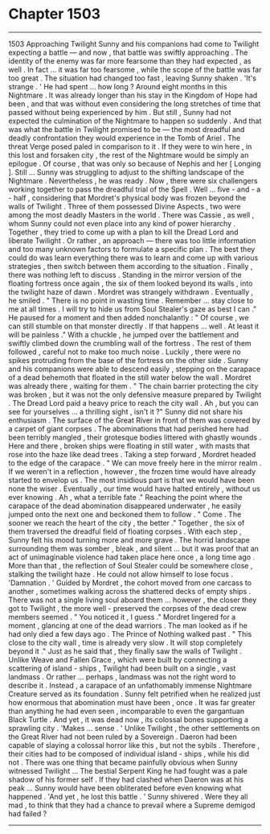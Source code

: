 
# Chapter 1503


---

1503 Approaching Twilight
Sunny and his companions had come to Twilight expecting a battle — and now , that battle was swiftly approaching . The identity of the enemy was far more fearsome than they had expected , as well . In fact … it was far too fearsome , while the scope of the battle was far too great .
The situation had changed too fast , leaving Sunny shaken .
'It's strange . '
He had spent … how long ? Around eight months in this Nightmare . It was already longer than his stay in the Kingdom of Hope had been , and that was without even considering the long stretches of time that passed without being experienced by him . But still , Sunny had not expected the culmination of the Nightmare to happen so suddenly .
And that was what the battle in Twilight promised to be — the most dreadful and deadly confrontation they would experience in the Tomb of Ariel . The threat Verge posed paled in comparison to it . If they were to win here , in this lost and forsaken city , the rest of the Nightmare would be simply an epilogue .
Of course , that was only so because of Nephis and her [ Longing ]. Still …
Sunny was struggling to adjust to the shifting landscape of the Nightmare .
Nevertheless , he was ready .
Now , there were six challengers working together to pass the dreadful trial of the Spell . Well … five - and - a - half , considering that Mordret's physical body was frozen beyond the walls of Twilight . Three of them possessed Divine Aspects , two were among the most deadly Masters in the world . There was Cassie , as well , whom Sunny could not even place into any kind of power hierarchy .
Together , they tried to come up with a plan to kill the Dread Lord and liberate Twilight . Or rather , an approach — there was too little information and too many unknown factors to formulate a specific plan . The best they could do was learn everything there was to learn and come up with various strategies , then switch between them according to the situation .
Finally , there was nothing left to discuss . Standing in the mirror version of the floating fortress once again , the six of them looked beyond its walls , into the twilight haze of dawn .
Mordret was strangely withdrawn . Eventually , he smiled .
" There is no point in wasting time . Remember … stay close to me at all times . I will try to hide us from Soul Stealer's gaze as best I can ."
He paused for a moment and then added nonchalantly :
" Of course , we can still stumble on that monster directly . If that happens … well . At least it will be painless ."
With a chuckle , he jumped over the battlement and swiftly climbed down the crumbling wall of the fortress . The rest of them followed , careful not to make too much noise .
Luckily , there were no spikes protruding from the base of the fortress on the other side . Sunny and his companions were able to descend easily , stepping on the carapace of a dead behemoth that floated in the still water below the wall .
Mordret was already there , waiting for them .
" The chain barrier protecting the city was broken , but it was not the only defensive measure prepared by Twilight . The Dread Lord paid a heavy price to reach the city wall . Ah , but you can see for yourselves … a thrilling sight , isn't it ?"
Sunny did not share his enthusiasm . The surface of the Great River in front of them was covered by a carpet of giant corpses . The abominations that had perished here had been terribly mangled , their grotesque bodies littered with ghastly wounds . Here and there , broken ships were floating in still water , with masts that rose into the haze like dead trees .
Taking a step forward , Mordret headed to the edge of the carapace .
" We can move freely here in the mirror realm . If we weren't in a reflection , however , the frozen time would have already started to envelop us . The most insidious part is that we would have been none the wiser . Eventually , our time would have halted entirely , without us ever knowing . Ah , what a terrible fate ."
Reaching the point where the carapace of the dead abomination disappeared underwater , he easily jumped onto the next one and beckoned them to follow .
" Come . The sooner we reach the heart of the city , the better ."
Together , the six of them traversed the dreadful field of floating corpses . With each step , Sunny felt his mood turning more and more grave . The horrid landscape surrounding them was somber , bleak , and silent … but it was proof that an act of unimaginable violence had taken place here once , a long time ago .
More than that , the reflection of Soul Stealer could be somewhere close , stalking the twilight haze . He could not allow himself to lose focus .
'Damnation . '
Guided by Mordret , the cohort moved from one carcass to another , sometimes walking across the shattered decks of empty ships . There was not a single living soul aboard them … however , the closer they got to Twilight , the more well - preserved the corpses of the dead crew members seemed .
" You noticed it , I guess ."
Mordret lingered for a moment , glancing at one of the dead warriors . The man looked as if he had only died a few days ago .
The Prince of Nothing walked past .
" This close to the city wall , time is already very slow . It will stop completely beyond it ."
Just as he said that , they finally saw the walls of Twilight .
Unlike Weave and Fallen Grace , which were built by connecting a scattering of island - ships , Twilight had been built on a single , vast landmass . Or rather … perhaps , landmass was not the right word to describe it . Instead , a carapace of an unfathomably immense Nightmare Creature served as its foundation .
Sunny felt petrified when he realized just how enormous that abomination must have been , once . It was far greater than anything he had even seen , incomparable to even the gargantuan Black Turtle . And yet , it was dead now , its colossal bones supporting a sprawling city .
'Makes … sense . '
Unlike Twilight , the other settlements on the Great River had not been ruled by a Sovereign . Daeron had been capable of slaying a colossal horror like this , but not the sybils . Therefore , their cities had to be composed of individual island - ships , while his did not .
There was one thing that became painfully obvious when Sunny witnessed Twilight …
The bestial Serpent King he had fought was a pale shadow of his former self . If they had clashed when Daeron was at his peak … Sunny would have been obliterated before even knowing what happened .
'And yet , he lost this battle . '
Sunny shivered .
Were they all mad , to think that they had a chance to prevail where a Supreme demigod had failed ?

---

